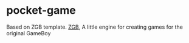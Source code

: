 # pocket-game

Based on ZGB template. [ZGB](https://github.com/Zal0/ZGB), A little engine for creating games for the original GameBoy

